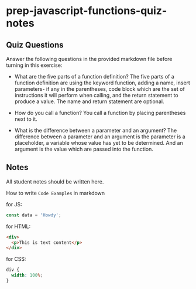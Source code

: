 # prep-javascript-functions-quiz-notes

## Quiz Questions

Answer the following questions in the provided markdown file before turning in this exercise:

- What are the five parts of a function definition?
  The five parts of a function definition are using the keyword function, adding a name, insert parameters- if any in the parentheses, code block which are the set of instructions it will perform when calling, and the return statement to produce a value. The name and return statement are optional.

- How do you call a function?
  You call a function by placing parentheses next to it.

- What is the difference between a parameter and an argument?
  The difference between a parameter and an argument is the parameter is a placeholder, a variable whose value has yet to be determined. And an argument is the value which are passed into the function.

## Notes

All student notes should be written here.

How to write `Code Examples` in markdown

for JS:

```javascript
const data = 'Howdy';
```

for HTML:

```html
<div>
  <p>This is text content</p>
</div>
```

for CSS:

```css
div {
  width: 100%;
}
```
